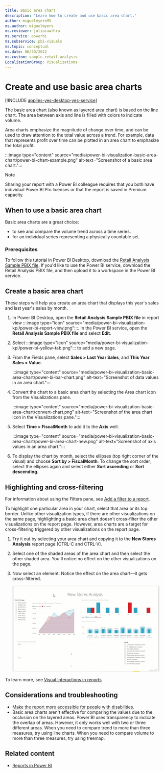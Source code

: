 ```yaml
---
title: Basic area chart
description: 'Learn how to create and use basic area chart.'
author: miguelmyersMS
ms.author: miguelmyers
ms.reviewer: juliacawthra
ms.service: powerbi
ms.subservice: pbi-visuals
ms.topic: conceptual
ms.date: 06/30/2022
ms.custom: sample-retail-analysis
LocalizationGroup: Visualizations
---
```

# Create and use basic area charts

[!INCLUDE [applies-yes-desktop-yes-service](../includes/applies-yes-desktop-yes-service.md)]

The basic area chart (also known as layered area chart) is based on the line chart. The area between axis and line is filled with colors to indicate volume.

Area charts emphasize the magnitude of change over time, and can be used to draw attention to the total value across a trend. For example, data that represents profit over time can be plotted in an area chart to emphasize the total profit.

:::image type="content" source="media/power-bi-visualization-basic-area-chart/power-bi-chart-example.png" alt-text="Screenshot of a basic area chart.":::

> [!NOTE]
> Sharing your report with a Power BI colleague requires that you both have individual Power BI Pro licenses or that the report is saved in Premium capacity.

## When to use a basic area chart

Basic area charts are a great choice:

* to see and compare the volume trend across a time series.
* for an individual series representing a physically countable set.

### Prerequisites

To follow this tutorial in Power BI Desktop, download the [Retail Analysis Sample PBIX file](https://download.microsoft.com/download/9/6/D/96DDC2FF-2568-491D-AAFA-AFDD6F763AE3/Retail%20Analysis%20Sample%20PBIX.pbix). If you'd like to use the Power BI service, download the Retail Analysis PBIX file, and then upload it to a workspace in the Power BI service.

## Create a basic area chart

These steps will help you create an area chart that displays this year's sales and last year's sales by month.

1. In Power BI Desktop, open the **Retail Analysis Sample PBIX file** in report view :::image type="icon" source="media/power-bi-visualization-kpi/power-bi-report-view.png":::. In the Power BI service, open the **Retail Analysis Sample PBIX file** and select **Edit**.

1. Select :::image type="icon" source="media/power-bi-visualization-kpi/power-bi-yellow-tab.png"::: to add a new page.

1. From the Fields pane, select **Sales \> Last Year Sales**, and **This Year Sales > Value**.

   :::image type="content" source="media/power-bi-visualization-basic-area-chart/power-bi-bar-chart.png" alt-text="Screenshot of data values in an area chart.":::

1. Convert the chart to a basic area chart by selecting the Area chart icon from the Visualizations pane.

   :::image type="content" source="media/power-bi-visualization-basic-area-chart/convert-chart.png" alt-text="Screenshot of the area chart icon in the Visualizations pane.":::

1. Select **Time \> FiscalMonth** to add it to the **Axis** well.

    :::image type="content" source="media/power-bi-visualization-basic-area-chart/power-bi-area-chart-new.png" alt-text="Screenshot of axis values in an area chart.":::

1. To display the chart by month, select the ellipses (top right corner of the visual) and choose **Sort by \> FiscalMonth**. To change the sort order, select the ellipses again and select either **Sort ascending** or **Sort descending**.

## Highlighting and cross-filtering

For information about using the Filters pane, see [Add a filter to a report](../create-reports/power-bi-report-add-filter.md).

To highlight one particular area in your chart, select that area or its top border.  Unlike other visualization types, if there are other visualizations on the same page, highlighting a basic area chart doesn't cross-filter the other visualizations on the report page. However, area charts are a target for cross-filtering triggered by other visualizations on the report page.

1. Try it out by selecting your area chart and copying it to the **New Stores Analysis** report page (CTRL-C and CTRL-V).
1. Select one of the shaded areas of the area chart and then select the other shaded area. You'll notice no effect on the other visualizations on the page.
1. Now select an element. Notice the effect on the area chart&mdash;it gets cross-filtered.

   ![Filter examples](media/power-bi-visualization-basic-area-chart/power-bi-area-chart-filters.gif)

To learn more, see [Visual interactions in reports](../create-reports/service-reports-visual-interactions.md)


## Considerations and troubleshooting

* [Make the report more accessible for people with disabilities](../create-reports/desktop-accessibility-overview.md).
* Basic area charts aren't effective for comparing the values due to the occlusion on the layered areas. Power BI uses transparency to indicate the overlap of areas. However, it only works well with two or three different areas. When you need to compare trend to more than three measures, try using line charts. When you need to compare volume to more than three measures, try using treemap.

## Related content

- [Reports in Power BI](power-bi-visualization-card.md)  
